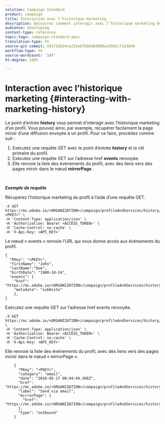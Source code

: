 ```yaml
---
solution: Campaign Standard
product: campaign
title: Interaction avec l’historique marketing
description: Découvrez comment interagir avec l’historique marketing des profils.
audience: developing
content-type: reference
topic-tags: campaign-standard-apis
translation-type: ht
source-git-commit: 501f52624ce253eb7b0d36d908ac8502cf1d3b48
workflow-type: ht
source-wordcount: '147'
ht-degree: 100%

---
```



# Interaction avec l’historique marketing {#interacting-with-marketing-history}

Le point d’entrée **history** vous permet d’interagir avec l’historique marketing d’un profil.
Vous pouvez ainsi, par exemple, récupérer facilement la page miroir d’une diffusion envoyée à un profil. Pour ce faire, procédez comme suit :

1. Exécutez une requête GET avec le point d’entrée **history** et la clé primaire du profil.
1. Exécutez une requête GET sur l’adresse href **events** renvoyée.
1. Elle renvoie la liste des événements du profil, avec des liens vers des pages miroir dans le nœud **mirrorPage** .

<br/>

***Exemple de requête***

Récupérez l’historique marketing du profil à l’aide d’une requête GET.

```
-X GET https://mc.adobe.io/<ORGANIZATION>/campaign/profileAndServices/history/"<PKEY>" \
-H 'Content-Type: application/json' \
-H 'Authorization: Bearer <ACCESS_TOKEN>' \
-H 'Cache-Control: no-cache' \
-H 'X-Api-Key: <API_KEY>'
```

Le nœud « events » renvoie l’URL qui vous donne accès aux événements du profil.

```
{
  "PKey": "<PKEY>",
  "firstName": "John",
  "lastName":"Doe",
  "birthDate": "1980-10-24",
  "events": {
    "href": "https://mc.adobe.io/<ORGANIZATION>/campaign/profileAndServices/history/<PKEY>/events/",
    "metadata": "subHisto"
    },
}
```

Exécutez une requête GET sur l’adresse href events renvoyée.

```
-X GET https://mc.adobe.io/<ORGANIZATION>/campaign/profileAndServices/history/<PKEY>/events \
-H 'Content-Type: application/json' \
-H 'Authorization: Bearer <ACCESS_TOKEN>' \
-H 'Cache-Control: no-cache' \
-H 'X-Api-Key: <API_KEY>'
```

Elle renvoie la liste des événements du profil, avec des liens vers des pages miroir dans le nœud « mirrorPage ».

```
    {
      "PKey": "<PKEY>",
      "category": "email",
      "date": "2018-05-17 08:44:49.366Z",
      "href": "https://mc.adobe.io/<ORGANIZATION>/campaign/profileAndServices/history/<PKEY>/events/<PKEY>",
      "label": "Send via email",
      "mirrorPage": {
        "href": "https://mc.adobe.io/<ORGANIZATION>/campaign/profileAndServices/history/<PKEY>/events/<PKEY>/mirrorPage/"
      },
      "type": "outbound"
    }
```
